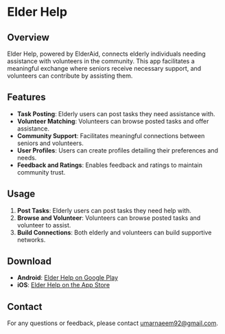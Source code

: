 # Elder Help

## Overview

Elder Help, powered by ElderAid, connects elderly individuals needing assistance with volunteers in the community. This app facilitates a meaningful exchange where seniors receive necessary support, and volunteers can contribute by assisting them.

## Features

- **Task Posting**: Elderly users can post tasks they need assistance with.
- **Volunteer Matching**: Volunteers can browse posted tasks and offer assistance.
- **Community Support**: Facilitates meaningful connections between seniors and volunteers.
- **User Profiles**: Users can create profiles detailing their preferences and needs.
- **Feedback and Ratings**: Enables feedback and ratings to maintain community trust.

## Usage

1. **Post Tasks**: Elderly users can post tasks they need help with.
2. **Browse and Volunteer**: Volunteers can browse posted tasks and volunteer to assist.
3. **Build Connections**: Both elderly and volunteers can build supportive networks.

## Download

- **Android**: [Elder Help on Google Play](https://play.google.com/store/apps/details?id=com.elderaid.eldercare.volunteer)
- **iOS**: [Elder Help on the App Store](https://apps.apple.com/us/app/elderaid/id6473026774)

## Contact

For any questions or feedback, please contact umarnaeem92@gmail.com.
